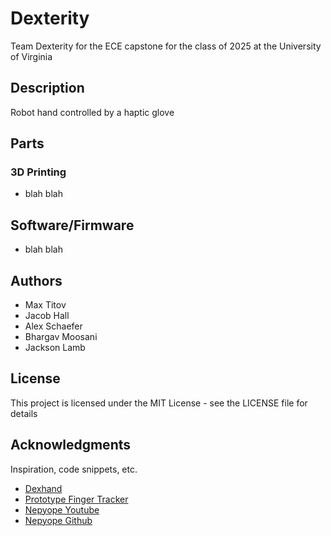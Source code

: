 # Dexterity

Team Dexterity for the ECE capstone for the class of 2025 at the University of Virginia

## Description

Robot hand controlled by a haptic glove

## Parts

### 3D Printing

* blah blah

## Software/Firmware

* blah blah

## Authors

* Max Titov
* Jacob Hall
* Alex Schaefer 
* Bhargav Moosani
* Jackson Lamb

## License

This project is licensed under the MIT License - see the LICENSE file for details

## Acknowledgments

Inspiration, code snippets, etc.
* [Dexhand](https://github.com/TheRobotStudio/V1.0-Dexhand?tab=readme-ov-file)
* [Prototype Finger Tracker](https://github.com/max-titov/finger-tracker)
* [Nepyope Youtube](https://www.youtube.com/watch?v=iPtgvh6fNdQ)
* [Nepyope Github](https://github.com/nepyope/Project-Homunculus/tree/main)
